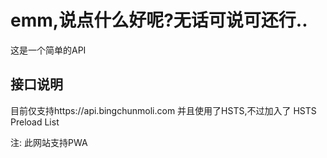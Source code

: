 <!--
 * @Author: 冰彦糖
 * @Date: 2020-11-07 00:16:41
 * @LastEditTime: 2020-11-28 20:57:23
 * @LastEditors: Please set LastEditors
 * @Description: In User Settings Edit
 * @FilePath: \undefinedd:\Github\JAVA\api\docs\README.md
-->

# emm,说点什么好呢?无话可说可还行..

这是一个简单的API

## 接口说明

目前仅支持https://api.bingchunmoli.com 并且使用了HSTS,不过加入了 HSTS Preload List

注: 此网站支持PWA

